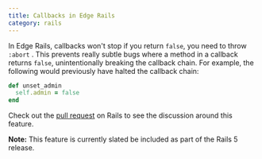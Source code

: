 ```yaml
--- 
title: Callbacks in Edge Rails
category: rails
---
```


In Edge Rails, callbacks won't stop if you return `false`, you need to throw
`:abort` . This prevents really subtle bugs where a method in a callback returns
`false`, unintentionally breaking the callback chain. For example, the following
would previously have halted the callback chain:

```ruby
def unset_admin
  self.admin = false
end
```

Check out the [pull request] on Rails to see the discussion around this feature.

**Note:** This feature is currently slated be included as part of the Rails 5
release.

[pull request]: https://github.com/rails/rails/pull/17227
